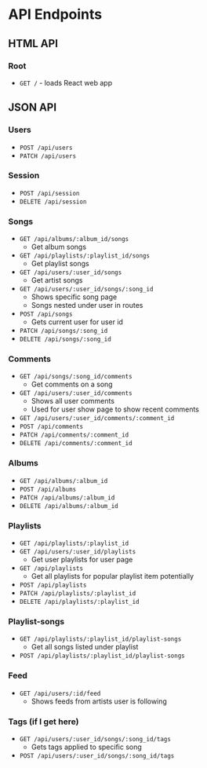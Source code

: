 # API Endpoints

## HTML API

### Root

- `GET /` - loads React web app

## JSON API

### Users

- `POST /api/users`
- `PATCH /api/users`

### Session

- `POST /api/session`
- `DELETE /api/session`

### Songs

- `GET /api/albums/:album_id/songs`
  - Get album songs
- `GET /api/playlists/:playlist_id/songs`
  - Get playlist songs
- `GET /api/users/:user_id/songs`
  - Get artist songs
- `GET /api/users/:user_id/songs/:song_id`
  - Shows specific song page
  - Songs nested under user in routes
- `POST /api/songs`
  - Gets current user for user id
- `PATCH /api/songs/:song_id`
- `DELETE /api/songs/:song_id`

### Comments

- `GET /api/songs/:song_id/comments`
  - Get comments on a song
- `GET /api/users/:user_id/comments`
  - Shows all user comments
  - Used for user show page to show recent comments
- `GET /api/users/:user_id/comments/:comment_id`
- `POST /api/comments`
- `PATCH /api/comments/:comment_id`
- `DELETE /api/comments/:comment_id`

### Albums

- `GET /api/albums/:album_id`
- `POST /api/albums`
- `PATCH /api/albums/:album_id`
- `DELETE /api/albums/:album_id`

### Playlists

- `GET /api/playlists/:playlist_id`
- `GET /api/users/:user_id/playlists`
  - Get user playlists for user page
- `GET /api/playlists`
  - Get all playlists for popular playlist item potentially
- `POST /api/playlists`
- `PATCH /api/playlists/:playlist_id`
- `DELETE /api/playlists/:playlist_id`

### Playlist-songs

- `GET /api/playlists/:playlist_id/playlist-songs`
  - Get all songs listed under playlist
- `POST /api/playlists/:playlist_id/playlist-songs`

### Feed

- `GET /api/users/:id/feed`
  - Shows feeds from artists user is following

### Tags (if I get here)

- `GET /api/users/:user_id/songs/:song_id/tags`
  - Gets tags applied to specific song
- `POST /api/users/:user_id/songs/:song_id/tags`

